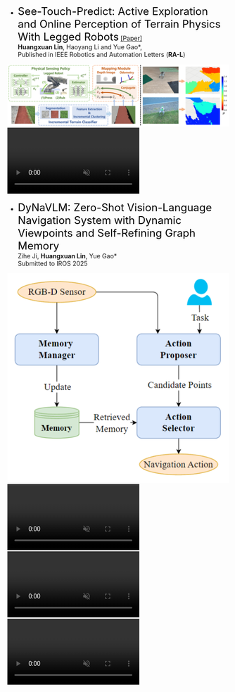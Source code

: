 - <span style="color:#000000;font-size:24px">See-Touch-Predict: Active Exploration and Online Perception of Terrain Physics With Legged Robots</span> [[Paper]](https://ieeexplore.ieee.org/document/10882928)  
<strong>Huangxuan Lin</strong>, Haoyang Li and Yue Gao*,  
Published in IEEE Robotics and Automation Letters (<strong>RA-L</strong>) 
<div class="paper-image-container">
  <img src="static\assets\publications\aeop\overview2_1.png" alt="See-Touch-Predict" class="paper-image">
  <video class="paper-video" autoplay loop muted playsinline>
    <source src="static\assets\publications\aeop\aeop_web.mp4" type="video/mp4">
    您的浏览器不支持视频标签。
  </video>
</div>


- <span style="color:#000000;font-size:24px">DyNaVLM: Zero-Shot Vision-Language Navigation System with Dynamic Viewpoints and Self-Refining Graph Memory</span>  
Zihe Ji, <strong>Huangxuan Lin</strong>, Yue Gao*  
Submitted to IROS 2025
<div class="paper-image-container">
  <img src="static\assets\publications\dynavln\dynavlm.png" alt="dynavlm" class="paper-image">
  <!-- <img src="static\assets\publications\dynavln\sofa.gif" alt="dynavlm gif" class="paper-image"> -->
  <video class="paper-video" autoplay loop muted playsinline>
    <source src="static\assets\publications\dynavln\tv.mp4" type="video/mp4">
    您的浏览器不支持视频标签。
  </video>
  <video class="paper-video" autoplay loop muted playsinline>
    <source src="static\assets\publications\dynavln\sofa.mp4" type="video/mp4">
    您的浏览器不支持视频标签。
  </video>
  <video class="paper-video" autoplay loop muted playsinline>
    <source src="static\assets\publications\dynavln\real.mp4" type="video/mp4">
    您的浏览器不支持视频标签。
  </video>
</div>